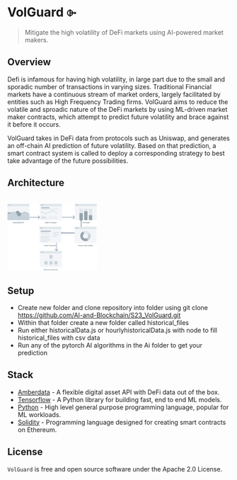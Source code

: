 # VolGuard ⌱

> Mitigate the high volatility of DeFi markets using AI-powered market
makers.

## Overview

Defi is infamous for having high volatility, in large part due to the
small and sporadic number of transactions in varying sizes. Traditional 
Financial markets have a continuous stream of market orders, largely 
facilitated by entities such as High Frequency Trading firms. VolGuard 
aims to reduce the volatile and sproadic nature of the DeFi markets by
using ML-driven market maker contracts, which attempt to predict future 
volatility and brace against it before it occurs.

VolGuard takes in DeFi data from protocols such as Uniswap, and
generates an off-chain AI prediction of future volatility. Based on that
prediction, a smart contract system is called to deploy a corresponding 
strategy to best take advantage of the future possibilities.
<br/>

## Architecture
<br/>
<img src="/arch_diagram.png" width="40%"/>

## Setup
- Create new folder and clone repository into folder using git clone https://github.com/AI-and-Blockchain/S23_VolGuard.git
- Within that folder create a new folder called historical_files
- Run either historicalData.js or hourlyhistoricalData.js with node to fill historical_files with csv data
- Run any of the pytorch AI algorithms in the Ai folder to get your prediction

## Stack

- [Amberdata](https://amberdata.io/) - A flexible digital asset API with DeFi data out of the box.
- [Tensorflow](https://tensorflow.org/) - A Python library for building fast, end to end ML models.
- [Python](https://python.org/) - High level general purpose programming language, popular for ML workloads.
- [Solidity](https://soliditylang.org/) - Programming language designed for creating smart contracts on Ethereum.


## License

`VolGuard` is free and open source software under the Apache 2.0 License.
